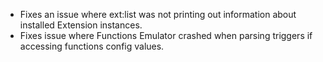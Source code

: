 - Fixes an issue where ext:list was not printing out information about installed Extension instances.
- Fixes issue where Functions Emulator crashed when parsing triggers if accessing functions config values. 
